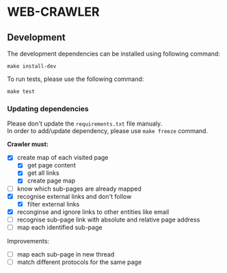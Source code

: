 # WEB-CRAWLER

## Development
The development dependencies can be installed using following command: 
```
make install-dev
```
To run tests, please use the following command:
```
make test
```

### Updating dependencies
Please don't update the `requirements.txt` file manualy.  
In order to add/update dependency, please use `make freeze` command.


**Crawler must:**

- [x] create map of each visited page
    - [x] get page content
    - [x] get all links
    - [x] create page map
- [ ] know which sub-pages are already mapped
- [x] recognise external links and don't follow
    - [x] filter external links
- [x] reconginse and ignore links to other entities like email
- [ ] recognise sub-page link with absolute and relative page address
- [ ] map each identified sub-page

Improvements:
- [ ] map each sub-page in new thread
- [ ] match different protocols for the same page
